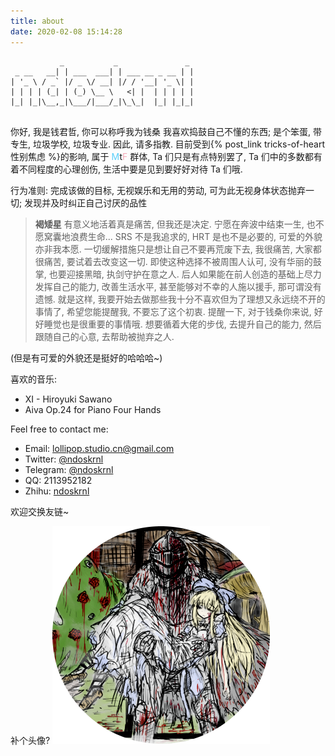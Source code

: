 ```yaml
---
title: about
date: 2020-02-08 15:14:28
---
```


```
           _           _               _ 
 _ __   __| | ___  ___| | ___ __ _ __ | |
| '_ \ / _` |/ _ \/ __| |/ / '__| '_ \| |
| | | | (_| | (_) \__ \   <| |  | | | | |
|_| |_|\__,_|\___/|___/_|\_\_|  |_| |_|_|
                                         
```

你好,
我是钱君哲, 你可以称呼我为钱桑
我喜欢捣鼓自己不懂的东西;
是个笨蛋, 带专生, 垃圾学校, 垃圾专业. 因此, 请多指教.
目前受到{% post_link tricks-of-heart 性别焦虑 %}的影响, 属于 <font color=#5BCFFA>M</font>t<font color=#F5ABB9>F</font> 群体, Ta 们只是有点特别罢了, Ta 们中的多数都有着不同程度的心理创伤, 生活中要是见到要好好对待 Ta 们哦.

行为准则: 完成该做的目标, 无视娱乐和无用的劳动, 可为此无视身体状态抛弃一切; 发现并及时纠正自己讨厌的品性

> **褐矮星**
> 有意义地活着真是痛苦, 但我还是决定.
> 宁愿在奔波中结束一生, 也不愿窝囊地浪费生命...
> SRS 不是我追求的, HRT 是也不是必要的, 可爱的外貌亦非我本愿.
> 一切缓解措施只是想让自己不要再荒废下去, 我很痛苦, 大家都很痛苦, 要试着去改变这一切.
> 即使这种选择不被周围人认可, 没有华丽的鼓掌, 也要迎接黑暗, 执剑守护在意之人.
> 后人如果能在前人创造的基础上尽力发挥自己的能力, 改善生活水平, 甚至能够对不幸的人施以援手, 那可谓没有遗憾.
> 就是这样, 我要开始去做那些我十分不喜欢但为了理想又永远绕不开的事情了, 希望您能提醒我, 不要忘了这个初衷.
> 提醒一下, 对于钱桑你来说, 好好睡觉也是很重要的事情哦.
> 想要循着大佬的步伐, 去提升自己的能力, 然后跟随自己的心意, 去帮助被抛弃之人.

(但是有可爱的外貌还是挺好的哈哈哈~)

喜欢的音乐:
- XI - Hiroyuki Sawano
- Aiva Op.24 for Piano Four Hands

Feel free to contact me:
- Email: lollipop.studio.cn@gmail.com
- Twitter: [@ndoskrnl](https://twitter.com/ndoskrnl)
- Telegram: [@ndoskrnl](https://t.me/ndoskrnl)
- QQ: 2113952182
- Zhihu: [ndoskrnl](https://www.zhihu.com/people/logarithm-96)

欢迎交换友链~

补个头像?
![](bs2_cropped.png)